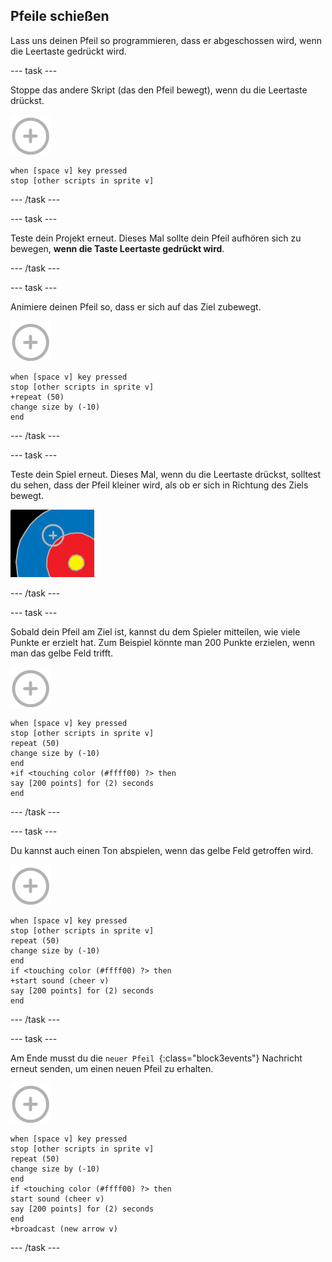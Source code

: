 ## Pfeile schießen

Lass uns deinen Pfeil so programmieren, dass er abgeschossen wird, wenn die Leertaste gedrückt wird.

\--- task \---

Stoppe das andere Skript (das den Pfeil bewegt), wenn du die Leertaste drückst.

![Ziel Figur](images/target-sprite.png)

```blocks3
when [space v] key pressed
stop [other scripts in sprite v]
```

\--- /task \---

\--- task \---

Teste dein Projekt erneut. Dieses Mal sollte dein Pfeil aufhören sich zu bewegen, **wenn die Taste Leertaste gedrückt wird**.

\--- /task \---

\--- task \---

Animiere deinen Pfeil so, dass er sich auf das Ziel zubewegt.

![Ziel Figur](images/target-sprite.png)

```blocks3
when [space v] key pressed
stop [other scripts in sprite v]
+repeat (50)
change size by (-10)
end
```

\--- /task \---

\--- task \---

Teste dein Spiel erneut. Dieses Mal, wenn du die Leertaste drückst, solltest du sehen, dass der Pfeil kleiner wird, als ob er sich in Richtung des Ziels bewegt.

![Ziel mit Fadenkreuz darauf](images/archery-animate-test.png)

\--- /task \---

\--- task \---

Sobald dein Pfeil am Ziel ist, kannst du dem Spieler mitteilen, wie viele Punkte er erzielt hat. Zum Beispiel könnte man 200 Punkte erzielen, wenn man das gelbe Feld trifft.

![Ziel Figur](images/target-sprite.png)

```blocks3
when [space v] key pressed
stop [other scripts in sprite v]
repeat (50)
change size by (-10)
end
+if <touching color (#ffff00) ?> then
say [200 points] for (2) seconds
end
```

\--- /task \---

\--- task \---

Du kannst auch einen Ton abspielen, wenn das gelbe Feld getroffen wird.

![Ziel Figur](images/target-sprite.png)

```blocks3
when [space v] key pressed
stop [other scripts in sprite v]
repeat (50)
change size by (-10)
end
if <touching color (#ffff00) ?> then
+start sound (cheer v)
say [200 points] for (2) seconds
end
```

\--- /task \---

\--- task \---

Am Ende musst du die `neuer Pfeil `{:class="block3events"} Nachricht erneut senden, um einen neuen Pfeil zu erhalten.

![Ziel Figur](images/target-sprite.png)

```blocks3
when [space v] key pressed
stop [other scripts in sprite v]
repeat (50)
change size by (-10)
end
if <touching color (#ffff00) ?> then
start sound (cheer v)
say [200 points] for (2) seconds
end
+broadcast (new arrow v)
```

\--- /task \---